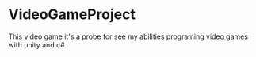 # VideoGameProject
This video game it's a probe for see my abilities programing video games with unity and c#
